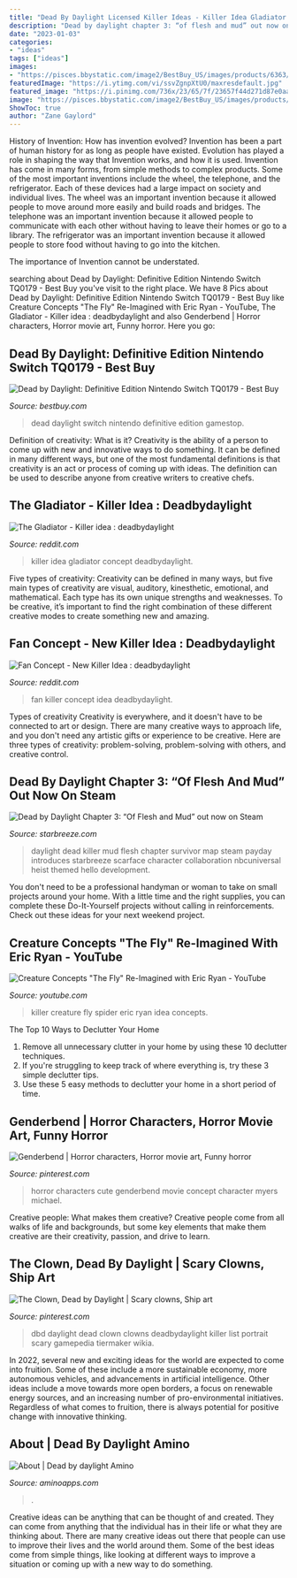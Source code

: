 ```yaml
---
title: "Dead By Daylight Licensed Killer Ideas - Killer Idea Gladiator Concept Deadbydaylight"
description: "Dead by daylight chapter 3: “of flesh and mud” out now on steam"
date: "2023-01-03"
categories:
- "ideas"
tags: ["ideas"]
images:
- "https://pisces.bbystatic.com/image2/BestBuy_US/images/products/6363/6363183_sd.jpg;maxHeight=640;maxWidth=550"
featuredImage: "https://i.ytimg.com/vi/ssvZgnpXtU0/maxresdefault.jpg"
featured_image: "https://i.pinimg.com/736x/23/65/7f/23657f44d271d87e0aa660781559e88a.jpg"
image: "https://pisces.bbystatic.com/image2/BestBuy_US/images/products/6363/6363183_sd.jpg;maxHeight=640;maxWidth=550"
ShowToc: true
author: "Zane Gaylord"
---
```



History of Invention: How has invention evolved?
Invention has been a part of human history for as long as people have existed. Evolution has played a role in shaping the way that Invention works, and how it is used. Invention has come in many forms, from simple methods to complex products. 
Some of the most important inventions include the wheel, the telephone, and the refrigerator. Each of these devices had a large impact on society and individual lives. The wheel was an important invention because it allowed people to move around more easily and build roads and bridges. The telephone was an important invention because it allowed people to communicate with each other without having to leave their homes or go to a library. The refrigerator was an important invention because it allowed people to store food without having to go into the kitchen. 

The importance of Invention cannot be understated.

	

		
searching about Dead by Daylight: Definitive Edition Nintendo Switch TQ0179 - Best Buy you've visit to the right place. We have 8 Pics about Dead by Daylight: Definitive Edition Nintendo Switch TQ0179 - Best Buy like Creature Concepts &quot;The Fly&quot; Re-Imagined with Eric Ryan - YouTube, The Gladiator - Killer idea : deadbydaylight and also Genderbend | Horror characters, Horror movie art, Funny horror. Here you go:
		
    
## Dead By Daylight: Definitive Edition Nintendo Switch TQ0179 - Best Buy

<img loading=lazy src="https://pisces.bbystatic.com/image2/BestBuy_US/images/products/6363/6363183_sd.jpg;maxHeight=640;maxWidth=550" onerror="this.onerror=null;this.src='https://tse2.mm.bing.net/th?id=OIP.TScdSrTB7xRl0nrlynw-zAAAAA&amp;pid=15.1';" alt="Dead by Daylight: Definitive Edition Nintendo Switch TQ0179 - Best Buy">

_Source: bestbuy.com_

>dead daylight switch nintendo definitive edition gamestop. 

	

Definition of creativity: What is it?
Creativity is the ability of a person to come up with new and innovative ways to do something. It can be defined in many different ways, but one of the most fundamental definitions is that creativity is an act or process of coming up with ideas. The definition can be used to describe anyone from creative writers to creative chefs.

    
## The Gladiator - Killer Idea : Deadbydaylight

<img loading=lazy src="https://i.redd.it/4rsurobwnzi01.jpg" onerror="this.onerror=null;this.src='https://tse1.mm.bing.net/th?id=OIP.f1uJaZh0rVziwGyK1_010gHaKS&amp;pid=15.1';" alt="The Gladiator - Killer idea : deadbydaylight">

_Source: reddit.com_

>killer idea gladiator concept deadbydaylight. 

	

Five types of creativity:
Creativity can be defined in many ways, but five main types of creativity are visual, auditory, kinesthetic, emotional, and mathematical. Each type has its own unique strengths and weaknesses. To be creative, it’s important to find the right combination of these different creative modes to create something new and amazing.

    
## Fan Concept - New Killer Idea : Deadbydaylight

<img loading=lazy src="https://i.redd.it/4fridcg30z701.jpg" onerror="this.onerror=null;this.src='https://tse2.mm.bing.net/th?id=OIP.5Q8DD52ilRihfn473z9avgHaEv&amp;pid=15.1';" alt="Fan Concept - New Killer Idea : deadbydaylight">

_Source: reddit.com_

>fan killer concept idea deadbydaylight. 

	

Types of creativity
Creativity is everywhere, and it doesn't have to be connected to art or design. There are many creative ways to approach life, and you don't need any artistic gifts or experience to be creative. Here are three types of creativity: problem-solving, problem-solving with others, and creative control.

    
## Dead By Daylight Chapter 3: “Of Flesh And Mud” Out Now On Steam

<img loading=lazy src="http://mb.cision.com/Public/14632/2145257/b83f15c6fdf571f2_org.png" onerror="this.onerror=null;this.src='https://tse3.mm.bing.net/th?id=OIP.lbteH0Mbw-iMzYioDXSAigHaEK&amp;pid=15.1';" alt="Dead by Daylight Chapter 3: “Of Flesh and Mud” out now on Steam">

_Source: starbreeze.com_

>daylight dead killer mud flesh chapter survivor map steam payday introduces starbreeze scarface character collaboration nbcuniversal heist themed hello development. 

	

You don't need to be a professional handyman or woman to take on small projects around your home. With a little time and the right supplies, you can complete these Do-It-Yourself projects without calling in reinforcements. Check out these ideas for your next weekend project.

    
## Creature Concepts &quot;The Fly&quot; Re-Imagined With Eric Ryan - YouTube

<img loading=lazy src="https://i.ytimg.com/vi/ssvZgnpXtU0/maxresdefault.jpg" onerror="this.onerror=null;this.src='https://tse4.mm.bing.net/th?id=OIP.J5O-i6LwHzuLeftovq-gbgHaEK&amp;pid=15.1';" alt="Creature Concepts &quot;The Fly&quot; Re-Imagined with Eric Ryan - YouTube">

_Source: youtube.com_

>killer creature fly spider eric ryan idea concepts. 

	

The Top 10 Ways to Declutter Your Home
1. Remove all unnecessary clutter in your home by using these 10 declutter techniques.
2. If you're struggling to keep track of where everything is, try these 3 simple declutter tips.
3. Use these 5 easy methods to declutter your home in a short period of time.

    
## Genderbend | Horror Characters, Horror Movie Art, Funny Horror

<img loading=lazy src="https://i.pinimg.com/736x/aa/f4/dd/aaf4ddb4dd843c5d88fe9e6c31324ea6.jpg" onerror="this.onerror=null;this.src='https://tse1.mm.bing.net/th?id=OIP.QjXCHWjNd2ulksFuKw8L-wHaD6&amp;pid=15.1';" alt="Genderbend | Horror characters, Horror movie art, Funny horror">

_Source: pinterest.com_

>horror characters cute genderbend movie concept character myers michael. 

	

Creative people: What makes them creative?
Creative people come from all walks of life and backgrounds, but some key elements that make them creative are their creativity, passion, and drive to learn.

    
## The Clown, Dead By Daylight | Scary Clowns, Ship Art

<img loading=lazy src="https://i.pinimg.com/736x/23/65/7f/23657f44d271d87e0aa660781559e88a.jpg" onerror="this.onerror=null;this.src='https://tse3.mm.bing.net/th?id=OIP.A_jhKJED0iCd02b5OSmevgAAAA&amp;pid=15.1';" alt="The Clown, Dead by Daylight | Scary clowns, Ship art">

_Source: pinterest.com_

>dbd daylight dead clown clowns deadbydaylight killer list portrait scary gamepedia tiermaker wikia. 

	

In 2022, several new and exciting ideas for the world are expected to come into fruition. Some of these include a more sustainable economy, more autonomous vehicles, and advancements in artificial intelligence. Other ideas include a move towards more open borders, a focus on renewable energy sources, and an increasing number of pro-environmental initiatives. Regardless of what comes to fruition, there is always potential for positive change with innovative thinking.

    
## About | Dead By Daylight Amino

<img loading=lazy src="https://pa1.narvii.com/6146/8cd8997745f5cf6ab70ba1d9da3f7111135e89ed_hq.gif" onerror="this.onerror=null;this.src='https://tse1.mm.bing.net/th?id=OIP.J2M1nrFpFvdfDQaIEUt4oQAAAA&amp;pid=15.1';" alt="About | Dead by daylight Amino">

_Source: aminoapps.com_

>. 

	

Creative ideas can be anything that can be thought of and created. They can come from anything that the individual has in their life or what they are thinking about. There are many creative ideas out there that people can use to improve their lives and the world around them. Some of the best ideas come from simple things, like looking at different ways to improve a situation or coming up with a new way to do something.

